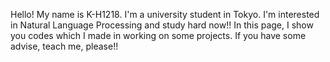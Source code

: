 Hello! My name is K-H1218.
I'm a university student in Tokyo.
I'm interested in Natural Language Processing and study hard now!!
In this page, I show you codes which I made in working on some projects.
If you have some advise, teach me, please!!

